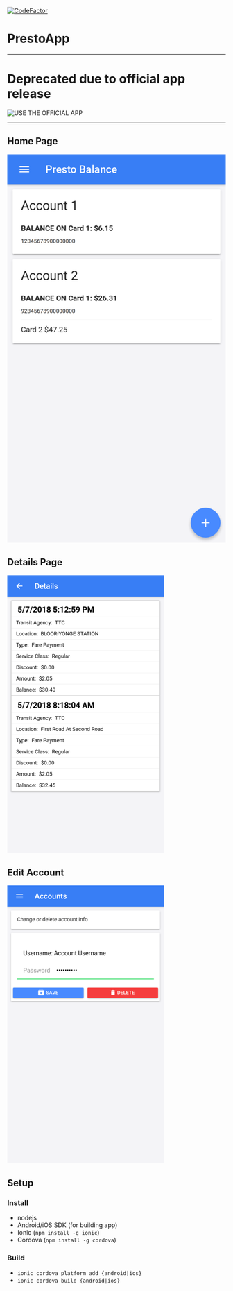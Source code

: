 [![CodeFactor](https://www.codefactor.io/repository/github/aagavin/prestoapp/badge)](https://www.codefactor.io/repository/github/aagavin/prestoapp) 


PrestoApp
===

--------
Deprecated due to official app release
===


![USE THE OFFICIAL APP](https://www.prestocard.ca/en/about/presto-app)

-------


## Home Page

![](./.github/home.png)


## Details Page

![](./.github/details.png)


## Edit Account

![](./.github/account_edit.png)


## Setup

### Install 
 * nodejs
 * Android/iOS SDK (for building app)
 * Ionic (`npm install -g ionic`)
 * Cordova (`npm install -g cordova`)
 
### Build
* `ionic cordova platform add {android|ios}`
* `ionic cordova build {android|ios}`
